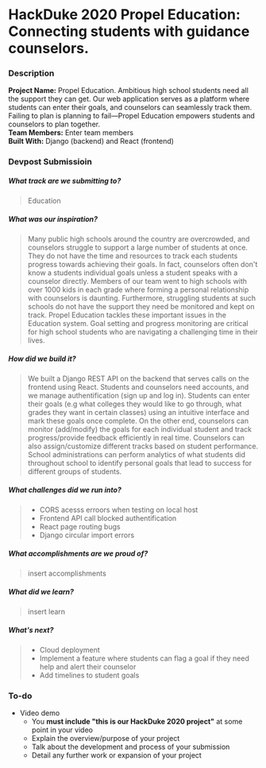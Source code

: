 # HackDuke 2020 Propel Education: Connecting students with guidance counselors. 

### Description
**Project Name:** Propel Education. Ambitious high school students need all the support they can get. Our web application serves as a platform where students can enter their goals, and counselors can seamlessly track them. Failing to plan is planning to fail—Propel Education empowers students and counselors to plan together. <br>
**Team Members:** Enter team members<br>
**Built With:** Django (backend) and React (frontend) <br>

### Devpost Submissioin
##### What track are we submitting to?
> Education
##### What was our inspiration?
> Many public high schools around the country are overcrowded, and counselors struggle to support a large number of students at once. They do not have the time and resources to track each students progress towards achieving their goals. In fact, counselors often don't know a students individual goals unless a student speaks with a counselor directly. Members of our team went to high schools with over 1000 kids in each grade where forming a personal relationship with counselors is daunting. Furthermore, struggling students at such schools do not have the support they need be monitored and kept on track. Propel Education tackles these important issues in the Education system. Goal setting and progress monitoring are critical for high school students who are navigating a challenging time in their lives. 
##### How did we build it?
> We built a Django REST API on the backend that serves calls on the frontend using React. Students and counselors need accounts, and we manage authentification (sign up and log in). Students can enter their goals (e.g what colleges they would like to go through, what grades they want in certain classes) using an intuitive interface and mark these goals once complete. On the other end, counselors can monitor (add/modify) the goals for each individual student and track progress/provide feedback efficiently in real time. Counselors can also assign/customize different tracks based on student performance. School administrations can perform analytics of what students did throughout school to identify personal goals that lead to success for different groups of students. 
##### What challenges did we run into?
> - CORS acesss erroors when testing on local host
> - Frontend API call blocked authentification 
> - React page routing bugs
> - Django circular import errors
##### What accomplishments are we proud of?
> insert accomplishments
##### What did we learn?
> insert learn
##### What's next?
> - Cloud deployment
> - Implement a feature where students can flag a goal if they need help and alert their counselor 
> - Add timelines to student goals

### To-do
- Video demo
  - You **must include "this is our HackDuke 2020 project"** at some point in your video
  - Explain the overview/purpose of your project
  - Talk about the development and process of your submission
  - Detail any further work or expansion of your project
